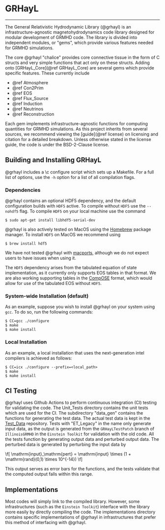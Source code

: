 # GRHayL

---

The General Relativistic Hydrodynamic Library (@grhayl) is an infrastructure-agnostic
magnetohydrodynamics code library designed for modular development of GRMHD code.
The library is divided into independent modules, or "gems", which provide various
features needed for GRMHD simulations.

The core @grhayl "chalice" provides core connective tissue in the form of C structs
and very simple functions that act only on these structs. Adding onto [GRHayL_Core](@ref GRHayL_Core) are
several gems which provide specific features. These currently include

- @ref Atmosphere
- @ref Con2Prim
- @ref EOS
- @ref Flux_Source
- @ref Induction
- @ref Neutrinos
- @ref Reconstruction

Each gem implements infrastructure-agnostic functions for computing quantities for
GRMHD simulations. As this project inherits from several sources, we recommend viewing
the [guide](@ref license) on licensing and citation for a detailed breakdown. Unless
otherwise stated in the license guide, the code is under the BSD-2-Clause license.

## Building and Installing GRHayL

@grhayl includes a \c configure script which sets up a Makefile. For a full list of options,
use the `-h` option for a list of all compilation flags.

### Dependencies

@grhayl contains an optional HDF5 dependency, and the default configuration builds with `HDF5`
active. To compile without `HDF5` use the `--nohdf5` flag. To compile `HDF5` on your local machine
use the command

```shell
$ sudo apt-get install libhdf5-serial-dev
```

@grhayl is also actively tested on MacOS using the [Homebrew](https://brew.sh/)
package manager. To install `HDF5` on MacOS we recommend using

```shell
$ brew install hdf5
```

We have not tested @grhayl with [macports](https://www.macports.org/), although
we do not expect users to have issues when using it.

The `HDF5` dependency arises from the tabulated equation of state implementation, as
it currently only supports EOS tables in that format. We are also
working supporting tables in the [CompOSE](https://compose.obspm.fr/table)
format, which would allow for use of the tabulated EOS without `HDF5`.

### System-wide Installation (default)

As an example, suppose you wish to install @grhayl on your system using
`gcc`. To do so, run the following commands:

```shell
$ CC=gcc ./configure
$ make
$ make install
```

### Local Installation

As an example, a local installation that uses the next-generation intel
compilers is achieved as follows:

```shell
$ CC=icx ./configure --prefix=<local_path>
$ make
$ make install
```

## CI Testing

@grhayl uses Github Actions to perform continuous integration (CI) testing for validating the code.
The Unit_Tests directory contains the unit tests which are used for the CI. The subdirectory
"data_gen" contains the functions for generating the test data. The actual test data is kept in
the [Test_Data](https://github.com/GRHayL/Test_Data) repository. Tests with "ET_Legacy" in the name
only generate input data, as the output is generated from the `GRHayLTestPatch` branch of `IllinoisGRMHD`
in the `Einstein Toolkit` for validation with the old code. All the tests function by generating
output data and perturbed output data. The perturbed data is generated by perturbing the input data by

\f[
\mathrm{input}_\mathrm{pert} = \mathrm{input} \times (1 + \mathrm{rand}(0,1) \times 10^{-14})
\f]

This output serves as error bars for the functions, and the tests validate that the computed output falls
within this range.

## Implementations

Most codes will simply link to the compiled library. However, some infrastructures (such as
the `Einstein Toolkit`) interface with the library more easily by directly compiling the code.
The implementations directory contains specific implementations of @grhayl in infrastructures
that prefer this method of interfacing with @grhayl.
